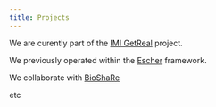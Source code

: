 ```yaml
---
title: Projects
---
```

We are curently part of the [IMI GetReal](http:????) project.

We previously operated within the [Escher](http://????) framework.

We collaborate with [BioShaRe](bioshare)

etc